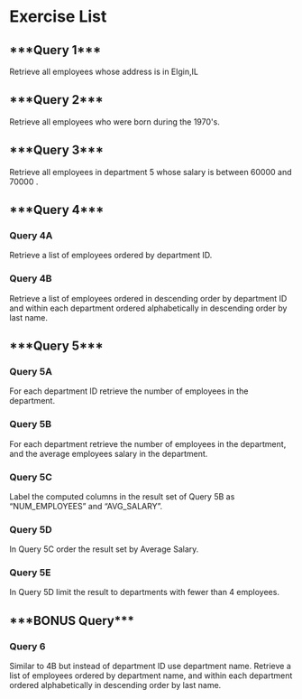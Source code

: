 <h1> Exercise List </h2
>
<h2>***Query 1***</h2>
Retrieve all employees whose address is in Elgin,IL

<h2>***Query 2***</h2> 
Retrieve all employees who were born during the 1970's.

<h2>***Query 3***</h2>
Retrieve all employees in department 5 whose salary is between 
60000 and 70000 .

<h2>***Query 4***</h2>

<h3>Query 4A</h3> 
Retrieve a list of employees ordered by department ID. 
<h3>Query 4B</h3>
Retrieve a list of employees ordered in descending order by 
department ID and within each department ordered alphabetically in 
descending order by last name.

<h2>***Query 5***</h2>

<h3>Query 5A</h3> For each department ID retrieve the number of employees in the 
department.
<h3>Query 5B</h3>
For each department retrieve the number of employees in the department, and the average employees salary in the department.
<h3>Query 5C</h3>
Label the computed columns in the result set of Query 5B as “NUM_EMPLOYEES” and “AVG_SALARY”.
<h3>Query 5D</h3>
In Query 5C order the result set by Average Salary.
<h3>Query 5E</h3>
In Query 5D limit the result to departments with fewer than 4 employees.

<h2>***BONUS Query***</h2>
<h3>Query 6</h3>
Similar to 4B but instead of department ID use department name. 
Retrieve a list of employees ordered by department name, and within each department ordered alphabetically in descending order by last name.